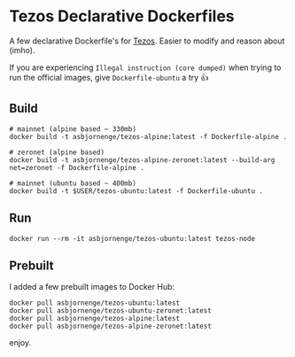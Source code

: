 # Tezos Declarative Dockerfiles

A few declarative Dockerfile's for [Tezos](https://gitlab.com/tezos/tezos). Easier to modify and reason about (imho).

If you are experiencing `Illegal instruction (core dumped)` when trying to run the official images, give `Dockerfile-ubuntu` a try :+1:

## Build

```
# mainnet (alpine based ~ 330mb)
docker build -t asbjornenge/tezos-alpine:latest -f Dockerfile-alpine .

# zeronet (alpine based)
docker build -t asbjornenge/tezos-alpine-zeronet:latest --build-arg net=zeronet -f Dockerfile-alpine .

# mainnet (ubuntu based ~ 400mb)
docker build -t $USER/tezos-ubuntu:latest -f Dockerfile-ubuntu .
```

## Run

```
docker run --rm -it asbjornenge/tezos-ubuntu:latest tezos-node
```

## Prebuilt

I added a few prebuilt images to Docker Hub:

```
docker pull asbjornenge/tezos-ubuntu:latest
docker pull asbjornenge/tezos-ubuntu-zeronet:latest
docker pull asbjornenge/tezos-alpine:latest
docker pull asbjornenge/tezos-alpine-zeronet:latest
```

enjoy.
